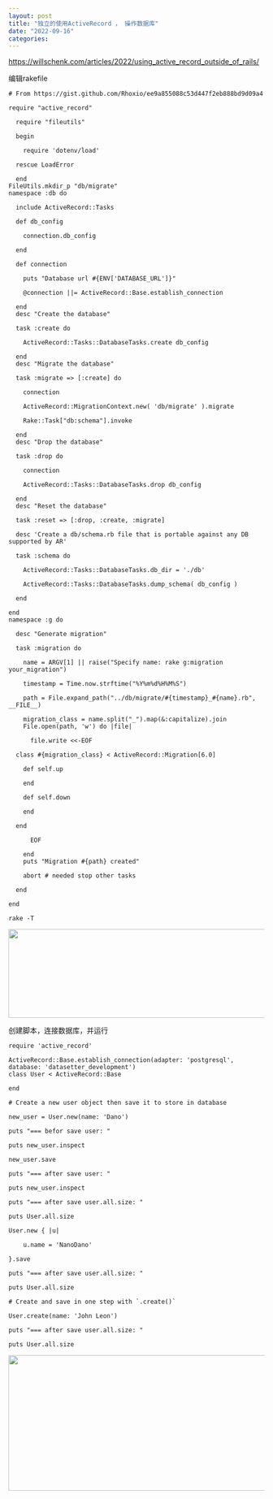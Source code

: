 ```yaml
---
layout: post
title: "独立的使用ActiveRecord ， 操作数据库"
date: "2022-09-16"
categories: 
---
```

<p><a href="https://willschenk.com/articles/2022/using_active_record_outside_of_rails/">https://willschenk.com/articles/2022/using_active_record_outside_of_rails/</a></p>

<p>编辑rakefile</p>

<pre><code># From https://gist.github.com/Rhoxio/ee9a855088c53d447f2eb888bd9d09a4<br />
require &quot;active_record&quot;<br />
&nbsp; require &quot;fileutils&quot;<br />
&nbsp; begin<br />
&nbsp;&nbsp;&nbsp; require &#39;dotenv/load&#39;<br />
&nbsp; rescue LoadError<br />
&nbsp; end
FileUtils.mkdir_p &quot;db/migrate&quot;
namespace :db do<br />
&nbsp; include ActiveRecord::Tasks

&nbsp; def db_config<br />
&nbsp;&nbsp;&nbsp; connection.db_config<br />
&nbsp; end

&nbsp; def connection<br />
&nbsp;&nbsp;&nbsp; puts &quot;Database url #{ENV[&#39;DATABASE_URL&#39;]}&quot;

&nbsp;&nbsp;&nbsp; @connection ||= ActiveRecord::Base.establish_connection<br />
&nbsp; end
&nbsp; desc &quot;Create the database&quot;<br />
&nbsp; task :create do<br />
&nbsp;&nbsp;&nbsp; ActiveRecord::Tasks::DatabaseTasks.create db_config<br />
&nbsp; end
&nbsp; desc &quot;Migrate the database&quot;<br />
&nbsp; task :migrate =&gt; [:create] do<br />
&nbsp;&nbsp;&nbsp; connection<br />
&nbsp;&nbsp;&nbsp; ActiveRecord::MigrationContext.new( &#39;db/migrate&#39; ).migrate<br />
&nbsp;&nbsp;&nbsp; Rake::Task[&quot;db:schema&quot;].invoke<br />
&nbsp; end
&nbsp; desc &quot;Drop the database&quot;<br />
&nbsp; task :drop do<br />
&nbsp;&nbsp;&nbsp; connection<br />
&nbsp;&nbsp;&nbsp; ActiveRecord::Tasks::DatabaseTasks.drop db_config<br />
&nbsp; end
&nbsp; desc &quot;Reset the database&quot;<br />
&nbsp; task :reset =&gt; [:drop, :create, :migrate]

&nbsp; desc &#39;Create a db/schema.rb file that is portable against any DB supported by AR&#39;<br />
&nbsp; task :schema do<br />
&nbsp;&nbsp;&nbsp; ActiveRecord::Tasks::DatabaseTasks.db_dir = &#39;./db&#39;<br />
&nbsp;&nbsp;&nbsp; ActiveRecord::Tasks::DatabaseTasks.dump_schema( db_config )<br />
&nbsp; end<br />
end
namespace :g do<br />
&nbsp; desc &quot;Generate migration&quot;<br />
&nbsp; task :migration do<br />
&nbsp;&nbsp;&nbsp; name = ARGV[1] || raise(&quot;Specify name: rake g:migration your_migration&quot;)<br />
&nbsp;&nbsp;&nbsp; timestamp = Time.now.strftime(&quot;%Y%m%d%H%M%S&quot;)<br />
&nbsp;&nbsp;&nbsp; path = File.expand_path(&quot;../db/migrate/#{timestamp}_#{name}.rb&quot;, __FILE__)<br />
&nbsp;&nbsp;&nbsp; migration_class = name.split(&quot;_&quot;).map(&amp;:capitalize).join
&nbsp;&nbsp;&nbsp; File.open(path, &#39;w&#39;) do |file|<br />
&nbsp;&nbsp;&nbsp;&nbsp;&nbsp; file.write &lt;&lt;-EOF<br />
&nbsp; class #{migration_class} &lt; ActiveRecord::Migration[6.0]<br />
&nbsp;&nbsp;&nbsp; def self.up<br />
&nbsp;&nbsp;&nbsp; end

&nbsp;&nbsp;&nbsp; def self.down<br />
&nbsp;&nbsp;&nbsp; end<br />
&nbsp; end<br />
&nbsp;&nbsp;&nbsp;&nbsp;&nbsp; EOF<br />
&nbsp;&nbsp;&nbsp; end
&nbsp;&nbsp;&nbsp; puts &quot;Migration #{path} created&quot;<br />
&nbsp;&nbsp;&nbsp; abort # needed stop other tasks<br />
&nbsp; end<br />
end</code></pre>

<pre class="chroma">
<code class="language-bash" data-lang="bash">rake -T</code></pre>

<p><img height="175" src="/uploads/ckeditor/pictures/408/image-20220916165411-1.png" width="1089" /></p>

<p>创建脚本，连接数据库，并运行</p>

<p><code>require &#39;active_record&#39;</code></p>

<pre><code>ActiveRecord::Base.establish_connection(adapter: &#39;postgresql&#39;, database: &#39;datasetter_development&#39;)
class User &lt; ActiveRecord::Base<br />
end

# Create a new user object then save it to store in database<br />
new_user = User.new(name: &#39;Dano&#39;)<br />
puts &quot;=== befor save user: &quot;<br />
puts new_user.inspect<br />
new_user.save<br />
puts &quot;=== after save user: &quot;<br />
puts new_user.inspect<br />
puts &quot;=== after save user.all.size: &quot;<br />
puts User.all.size

User.new { |u|<br />
&nbsp;&nbsp;&nbsp; u.name = &#39;NanoDano&#39;<br />
}.save<br />
puts &quot;=== after save user.all.size: &quot;<br />
puts User.all.size<br />
# Create and save in one step with `.create()`<br />
User.create(name: &#39;John Leon&#39;)<br />
puts &quot;=== after save user.all.size: &quot;<br />
puts User.all.size</code></pre>

<p><img height="267" src="/uploads/ckeditor/pictures/409/image-20220916165841-2.png" width="1466" /></p>

